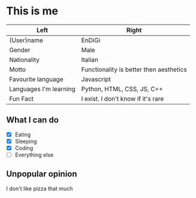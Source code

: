 # This is me
|Left|Right|
|-|-|
|(User)name|EnDiGi|
|Gender|Male|
|Nationality|Italian|
|Motto|Functionality is better then aesthetics|
|Favourite language|Javascript|
|Languages I'm learning|Python, HTML, CSS, JS, C++|
|Fun Fact|I exist. I don't know if it's rare|

## What I can do
- [x] Eating
- [x] Sleeping
- [x] Coding
- [ ] Everything else

## Unpopular opinion
I don't like pizza that much
